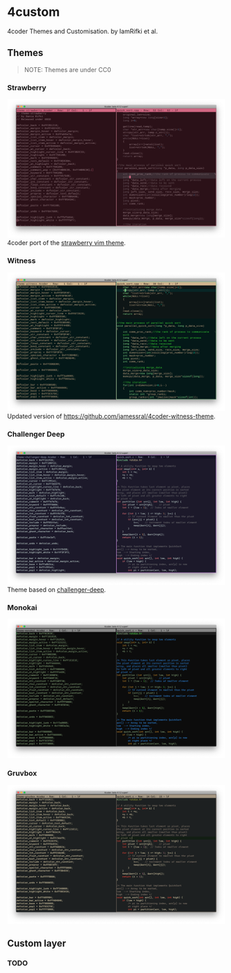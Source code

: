 # 4custom
4coder Themes and Customisation. by IamRifki et al.

## Themes

> NOTE: Themes are under CC0

### Strawberry
![](./Screenshots/Strawberry.png)
4coder port of the [strawberry vim theme](https://github.com/nightsense/strawberry).

### Witness
![](./Screenshots/Witness.png)
Updated version of https://github.com/jamessral/4coder-witness-theme.

### Challenger Deep
![](./Screenshots/ChallengerDeep.png)
Theme based on [challenger-deep](https://github.com/challenger-deep-theme/).

### Monokai
![](./Screenshots/Monokai.png)

### Gruvbox
![](./Screenshots/Gruvbox.png)

## Custom layer
### TODO